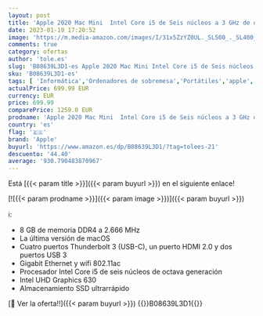 ```yaml
---
layout: post
title: 'Apple 2020 Mac Mini  Intel Core i5 de Seis núcleos a 3 GHz de octava generación  8 GB RAM  512 GB '
date: 2023-01-19 17:20:52
image: 'https://m.media-amazon.com/images/I/31x5ZzYZ0UL._SL500_._SL400_.jpg'
comments: true
category: ofertas
author: 'tole.es'
slug: 'B08639L3D1-es Apple 2020 Mac Mini Intel Core i5 de Seis núcleos a 3 GHz...'
sku: 'B08639L3D1-es'
tags: [ 'Informática','Ordenadores de sobremesa','Portátiles','apple','🇪🇸', ]
actualPrice: 699.99 EUR
currency: EUR
price: 699.99
comparePrice: 1259.0 EUR
prodname: 'Apple 2020 Mac Mini  Intel Core i5 de Seis núcleos a 3 GHz de octava generación  8 GB RAM  512 GB '
country: 'es'
flag: '🇪🇸'
brand: 'Apple'
buyurl: 'https://www.amazon.es/dp/B08639L3D1/?tag=tolees-21'
descuento: '44.40'
average: '930.790483870967'
---
```


Está [{{< param title >}}]({{< param buyurl >}}) en el siguiente enlace!

[![{{< param prodname >}}]({{< param image >}})]({{< param buyurl >}})

ℹ️:

- 8 GB de memoria DDR4 a 2.666 MHz
- La última versión de macOS
- Cuatro puertos Thunderbolt 3 (USB-C), un puerto HDMI 2.0 y dos puertos USB 3
- Gigabit Ethernet y wifi 802.11ac
- Procesador Intel Core i5 de seis núcleos de octava generación
- Intel UHD Graphics 630
- Almacenamiento SSD ultrarrápido

[🛒 Ver la oferta!!]({{< param buyurl >}})
{{<world>}}B08639L3D1{{</world>}}
